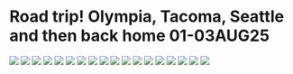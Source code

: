 # Road trip! Olympia, Tacoma, Seattle and then back home 01-03AUG25

![](images/RoadTrip01-03AUG25/IMG_8072.jpeg)
![](images/RoadTrip01-03AUG25/IMG_8073.jpeg)
![](images/RoadTrip01-03AUG25/IMG_8079.jpeg)
![](images/RoadTrip01-03AUG25/IMG_8081.jpeg)
![](images/RoadTrip01-03AUG25/IMG_8082.jpeg)
![](images/RoadTrip01-03AUG25/IMG_8087.jpeg)
![](images/RoadTrip01-03AUG25/IMG_8088.jpeg)
![](images/RoadTrip01-03AUG25/IMG_8091.jpeg)
![](images/RoadTrip01-03AUG25/IMG_8095.jpeg)
![](images/RoadTrip01-03AUG25/IMG_8096.jpeg)
![](images/RoadTrip01-03AUG25/IMG_8097.jpeg)
![](images/RoadTrip01-03AUG25/IMG_8098.jpeg)
![](images/RoadTrip01-03AUG25/IMG_8099.jpeg)
![](images/RoadTrip01-03AUG25/IMG_8103.jpeg)
![](images/RoadTrip01-03AUG25/IMG_8104.jpeg)
![](images/RoadTrip01-03AUG25/IMG_8105.jpeg)
![](images/RoadTrip01-03AUG25/IMG_8108.jpeg)
![](images/RoadTrip01-03AUG25/IMG_8110.jpeg)
